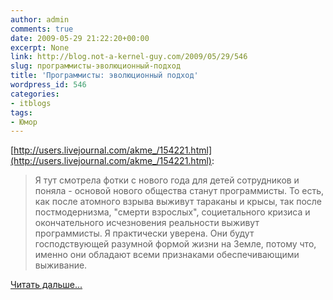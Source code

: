 ```yaml
---
author: admin
comments: true
date: 2009-05-29 21:22:20+00:00
excerpt: None
link: http://blog.not-a-kernel-guy.com/2009/05/29/546
slug: программисты-эволюционный-подход
title: 'Программисты: эволюционный подход'
wordpress_id: 546
categories:
- itblogs
tags:
- Юмор
---
```


[http://users.livejournal.com/akme_/154221.html](http://users.livejournal.com/akme_/154221.html):



> Я тут смотрела фотки с нового года для детей сотрудников и поняла - основой нового общества станут программисты. То есть, как после атомного взрыва выживут тараканы и крысы, так после постмодернизма, "смерти взрослых", социетального кризиса и окончательного исчезновения реальности выживут программисты. Я практически уверена. Они будут господствующей разумной формой жизни на Земле, потому что, именно они обладают всеми признаками обеспечивающими выживание.


[Читать дальше...](http://users.livejournal.com/akme_/154221.html)


